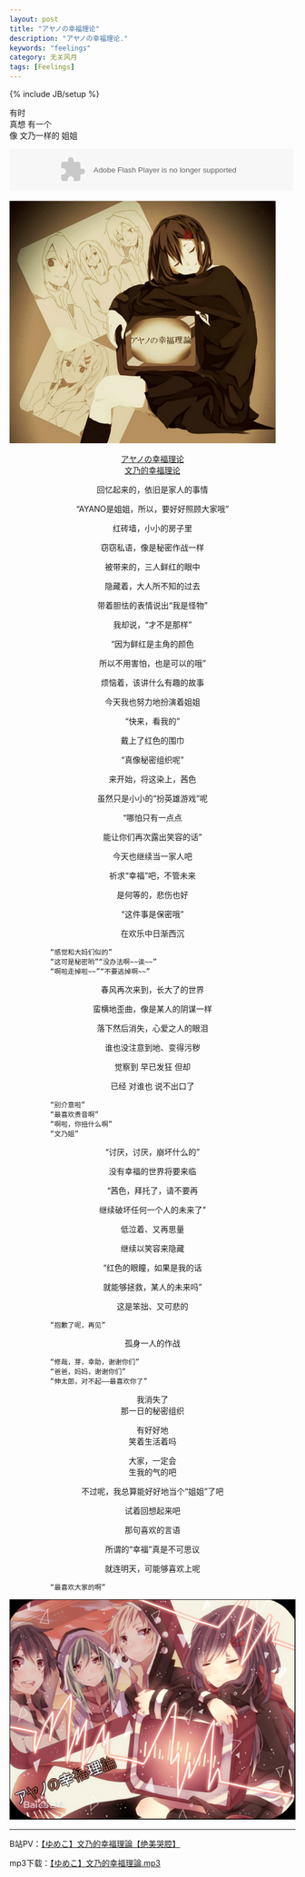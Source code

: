 ```yaml
---
layout: post
title: "アヤノの幸福理论"
description: "アヤノの幸福理论."
keywords: "feelings"
category: 无关风月
tags: [Feelings]
---
```

{% include JB/setup %}

有时  
真想 有一个  
像 文乃一样的 姐姐  

<tr> 
<td id="postmessage_3345114" class="t_msgfont"><embed height="74" type="application/x-shockwave-flash" width="500" src="http://box.baidu.com/widget/flash/song.swf?name=文乃的幸福理论&autoPlay=true&loop=true
" wmode="opaque"></td></tr> 

![文乃的幸福理论](/assets/images/2014/01/wennai2.jpg)

<!-- more -->

<p><center><a href="http://www.bilibili.tv/video/av552064/" target="_blank">アヤノの幸福理论<br />文乃的幸福理论</a></center></p>

<p><center>回忆起来的，依旧是家人的事情</center></p>

<p><center>“AYANO是姐姐，所以，要好好照顾大家哦”</center></p>

<p><center>红砖墙，小小的房子里</center></p>

<p><center>窃窃私语，像是秘密作战一样</center></p>

<p><center>被带来的，三人鲜红的眼中</center></p>

<p><center>隐藏着，大人所不知的过去</center></p>

<p><center>带着胆怯的表情说出“我是怪物”</center></p>

<p><center>我却说，“才不是那样”</center></p>

<p><center>“因为鲜红是主角的颜色</center></p>

<p><center>所以不用害怕，也是可以的哦”</center></p>

<p><center>烦恼着，该讲什么有趣的故事</center></p>

<p><center>今天我也努力地扮演着姐姐</center></p>

<p><center>“快来，看我的”</center></p>

<p><center>戴上了红色的围巾</center></p>

<p><center>“真像秘密组织呢”</center></p>

<p><center>来开始，将这染上，茜色</center></p>

<p><center>虽然只是小小的“扮英雄游戏”呢</center></p>

<p><center>“哪怕只有一点点</center></p>

<p><center>能让你们再次露出笑容的话”</center></p>

<p><center>今天也继续当一家人吧</center></p>

<p><center>祈求“幸福”吧，不管未来</center></p>

<p><center>是何等的，悲伤也好</center></p>

<p><center>“这件事是保密哦”</center></p>

<p><center>在欢乐中日渐西沉</center></p>



	          “感觉和大妈们似的”
	          “这可是秘密哟”“没办法啊~~诶~~”
	          “啊啦走掉啦~~”“不要逃掉啊~~”


<p><center>春风再次来到，长大了的世界</center></p>

<p><center>蛮横地歪曲，像是某人的阴谋一样</center></p>

<p><center>落下然后消失，心爱之人的眼泪</center></p>

<p><center>谁也没注意到地、变得污秽</center></p>

<p><center>觉察到 早已发狂 但却</center></p>

<p><center>已经 对谁也 说不出口了</center></p>

	          “别介意啦”
	          “最喜欢贵音啊”
	          “啊啦，你扭什么啊”
	          “文乃姐”

<p><center>“讨厌，讨厌，崩坏什么的”</center></p>

<p><center>没有幸福的世界将要来临</center></p>

<p><center>“茜色，拜托了，请不要再</center></p>

<p><center>继续破坏任何一个人的未来了”</center></p>

<p><center>低泣着、又再思量</center></p>

<p><center>继续以笑容来隐藏</center></p>

<p><center>“红色的眼瞳，如果是我的话</center></p>

<p><center>就能够拯救，某人的未来吗”</center></p>

<p><center>这是笨拙、又可悲的</center></p>

	          “抱歉了呢，再见”

<p><center>孤身一人的作战</center></p>

	          “修哉，芽，幸助，谢谢你们”
	          “爸爸，妈妈，谢谢你们”
	          “伸太郎，对不起——最喜欢你了”

<p><center>我消失了<br />
那一日的秘密组织</center></p>

<p><center>有好好地<br />
笑着生活着吗</center></p>

<p><center>大家，一定会<br />
生我的气的吧</center></p>

<p><center>不过呢，我总算能好好地当个“姐姐”了吧</center></p>

<p><center>试着回想起来吧</center></p>

<p><center>那句喜欢的言语</center></p>

<p><center>所谓的“幸福”真是不可思议</center></p>

<p><center>就连明天，可能够喜欢上呢</center></p>

	          “最喜欢大家的啊”

![文乃的幸福理论](/assets/images/2014/01/wennai1.jpg)

------

B站PV：[【ゆめこ】文乃的幸福理論【绝美哭腔】](http://www.bilibili.tv/video/av552064/)

mp3下载：[【ゆめこ】文乃的幸福理論.mp3](http://pan.baidu.com/share/link?shareid=462387&uk=2301588409)


